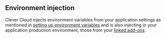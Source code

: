 ## Environment injection

Clever Cloud injects environment variables from your application settings as mentioned in [setting up environment variables](#setting-up-environment-variables-on-clever-cloud) and is also injecting in your application production environment, those from your [linked add-ons](#linking-a-database-or-any-other-add-on-to-your-application).
